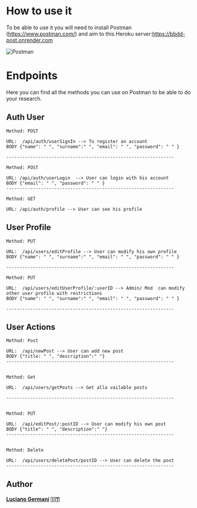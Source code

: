
# How to use it

To be able to use it you will need to install Postman (https://www.postman.com/) and aim to this Heroku server:https://bbdd-post.onrender.com

![Postman](./imgReadme/postmanGif.gif)


# Endpoints

Here you can find all the methods you can use on Postman to be able to do your research.

## Auth User

    Method: POST

    URL:  /api/auth/userSignIn --> To register an account
    BODY {"name": " ", "surname":" ", "email": " ", "password": " " }  

    ---------------------------------------------------------------

    Method: POST

    URL: /api/auth/userLogin  --> User can login with his account  
    BODY {"email": " ", "password": " " }  
    ---------------------------------------------------------------

    Method: GET

    URL: /api/auth/profile --> User can see his profile


## User Profile

    Method: PUT

    URL:  /api/users/editProfile --> User can modify his own profile
    BODY {"name": " ", "surname":" ", "email": " ", "password": " " }  

    ---------------------------------------------------------------

    Method: PUT

    URL:  /api/users/editUserProfile/:userID --> Admin/ Mod  can modify other user profile with restrictions
    BODY {"name": " ", "surname":" ", "email": " ", "password": " " }  

    ---------------------------------------------------------------


## User Actions


    Method: Post

    URL:  /api/newPost --> User can add new post
    BODY {"title: " ", "description":" "} 
    ---------------------------------------------------------------

    
    Method: Get

    URL:  /api/users/getPosts --> Get alla vailable posts

    ---------------------------------------------------------------

    
    Method: PUT

    URL:  /api/editPost/:postID --> User can modify his own post
    BODY {"title": " ", "description":" "} 
    ---------------------------------------------------------------

    
    Method: Delete

    URL:  /api/users/deletePost/postID --> User can delete the post
    ---------------------------------------------------------------


## Author 	

#### [Luciano Germani](https://github.com/Germanilu) :it: